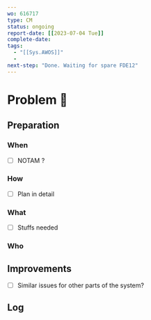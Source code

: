 ```yaml
---
wo: 616717
type: CM
status: ongoing
report-date: [[2023-07-04 Tue]]
complete-date: 
tags:
  - "[[Sys.AWOS]]"
  - 
next-step: "Done. Waiting for spare FDE12"
---
```

# Problem 🐞
## Preparation
### When
- [ ] NOTAM ?
### How
- [ ] Plan in detail
### What
- [ ] Stuffs needed
### Who

## Improvements
- [ ] Similar issues for other parts of the system?

## Log

